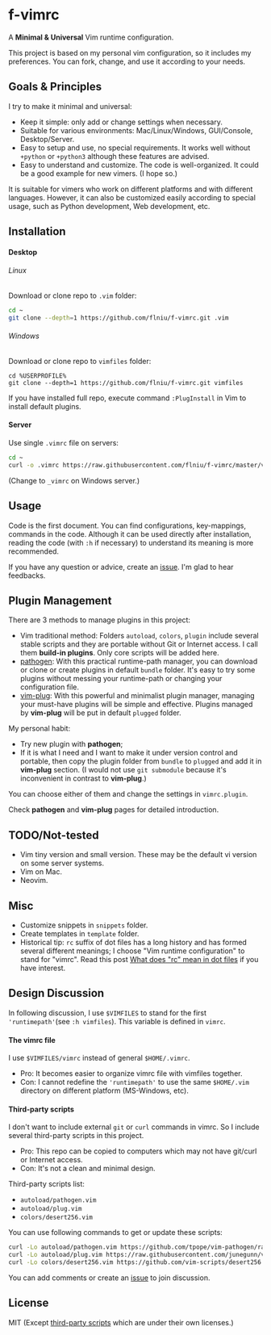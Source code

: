 # f-vimrc

A **Minimal & Universal** Vim runtime configuration.

This project is based on my personal vim configuration, so it includes my preferences. You can fork, change, and use it according to your needs.

## Goals & Principles

I try to make it minimal and universal:

* Keep it simple: only add or change settings when necessary.
* Suitable for various environments: Mac/Linux/Windows, GUI/Console, Desktop/Server.
* Easy to setup and use, no special requirements. It works well without `+python` or `+python3` although these features are advised.
* Easy to understand and customize. The code is well-organized. It could be a good example for new vimers. (I hope so.)

It is suitable for vimers who work on different platforms and with different languages. However, it can also be customized easily according to special usage, such as Python development, Web development, etc.

## Installation

#### Desktop

###### Linux

Download or clone repo to `.vim` folder:

```sh
cd ~
git clone --depth=1 https://github.com/flniu/f-vimrc.git .vim
```

###### Windows

Download or clone repo to `vimfiles` folder:

```dosbatch
cd %USERPROFILE%
git clone --depth=1 https://github.com/flniu/f-vimrc.git vimfiles
```

If you have installed full repo, execute command `:PlugInstall` in Vim to install default plugins.

#### Server

Use single `.vimrc` file on servers:

```sh
cd ~
curl -o .vimrc https://raw.githubusercontent.com/flniu/f-vimrc/master/vimrc
```

(Change to `_vimrc` on Windows server.)

## Usage

Code is the first document. You can find configurations, key-mappings, commands in the code. Although it can be used directly after installation, reading the code (with `:h` if necessary) to understand its meaning is more recommended.

If you have any question or advice, create an [issue][new-issue]. I'm glad to hear feedbacks.

## Plugin Management

There are 3 methods to manage plugins in this project:
* Vim traditional method:
  Folders `autoload`, `colors`, `plugin` include several stable scripts and they are portable without Git or Internet access. I call them **build-in plugins**. Only core scripts will be added here.
* [pathogen][]:
  With this practical runtime-path manager, you can download or clone or create plugins in default `bundle` folder. It's easy to try some plugins without messing your runtime-path or changing your configuration file.
* [vim-plug][]:
  With this powerful and minimalist plugin manager, managing your must-have plugins will be simple and effective. Plugins managed by **vim-plug** will be put in default `plugged` folder.

My personal habit:
* Try new plugin with **pathogen**;
* If it is what I need and I want to make it under version control and portable, then copy the plugin folder from `bundle` to `plugged` and add it in **vim-plug** section. (I would not use `git submodule` because it's inconvenient in contrast to **vim-plug**.)

You can choose either of them and change the settings in `vimrc.plugin`.

Check **pathogen** and **vim-plug** pages for detailed introduction.

## TODO/Not-tested

* Vim tiny version and small version. These may be the default vi version on some server systems.
* Vim on Mac.
* Neovim.

## Misc

* Customize snippets in `snippets` folder.
* Create templates in `template` folder.
* Historical tip: `rc` suffix of dot files has a long history and has formed several different meanings; I choose "Vim runtime configuration" to stand for "vimrc". Read this post [What does "rc" mean in dot files](http://stackoverflow.com/questions/11030552/what-does-rc-mean-in-dot-files) if you have interest.

## Design Discussion

In following discussion, I use `$VIMFILES` to stand for the first `'runtimepath'`(see `:h vimfiles`). This variable is defined in `vimrc`.

#### The vimrc file

I use `$VIMFILES/vimrc` instead of general `$HOME/.vimrc`.
* Pro: It becomes easier to organize vimrc file with vimfiles together.
* Con: I cannot redefine the `'runtimepath'` to use the same `$HOME/.vim` directory on different platform (MS-Windows, etc).

#### Third-party scripts

I don't want to include external `git` or `curl` commands in vimrc. So I include several third-party scripts in this project.
* Pro: This repo can be copied to computers which may not have git/curl or Internet access.
* Con: It's not a clean and minimal design.

Third-party scripts list:
* `autoload/pathogen.vim`
* `autoload/plug.vim`
* `colors/desert256.vim`

You can use following commands to get or update these scripts:

```sh
curl -Lo autoload/pathogen.vim https://github.com/tpope/vim-pathogen/raw/master/autoload/pathogen.vim
curl -Lo autoload/plug.vim https://raw.githubusercontent.com/junegunn/vim-plug/master/plug.vim
curl -Lo colors/desert256.vim https://github.com/vim-scripts/desert256.vim/raw/master/colors/desert256.vim
```

You can add comments or create an [issue][new-issue] to join discussion.

## License

MIT
(Except [third-party scripts](#third-party-scripts) which are under their own licenses.)


[new-issue]:    https://github.com/flniu/f-vimrc/issues/new
[pathogen]:     https://github.com/tpope/vim-pathogen
[vim-plug]:     https://github.com/junegunn/vim-plug
